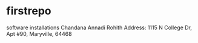 # firstrepo
software installations
Chandana Annadi Rohith
Address: 1115 N College Dr, Apt #90, Maryville, 64468
